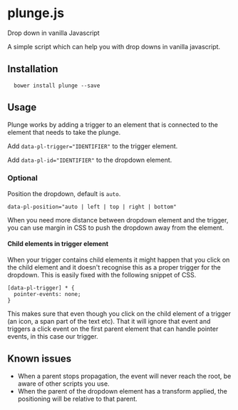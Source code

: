 # plunge.js
Drop down in vanilla Javascript

A simple script which can help you with drop downs in vanilla javascript.

## Installation

```
  bower install plunge --save
```

## Usage

Plunge works by adding a trigger to an element that is connected to the element that needs to take the plunge.

Add ` data-pl-trigger="IDENTIFIER" ` to the trigger element.

Add ` data-pl-id="IDENTIFIER" ` to the dropdown element.

### Optional

Position the dropdown, default is `auto`.

`data-pl-position="auto | left | top | right | bottom"`

When you need more distance between dropdown element and the trigger, you can use margin in CSS to push the dropdown away from the element.

#### Child elements in trigger element

When your trigger contains child elements it might happen that you click on the child element and it doesn't recognise this as a proper trigger for the dropdown. This is easily fixed with the following snippet of CSS.

``` 
[data-pl-trigger] * { 
  pointer-events: none; 
}
```

This makes sure that even though you click on the child element of a trigger (an icon, a span part of the text etc). That it will ignore that event and triggers a click event on the first parent element that can handle pointer events, in this case our trigger.

## Known issues

- When a parent stops propagation, the event will never reach the root, be aware of other scripts you use.
- When the parent of the dropdown element has a transform applied, the positioning will be relative to that parent.
